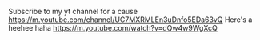 
Subscribe to my yt channel for a cause
https://m.youtube.com/channel/UC7MXRMLEn3uDnfo5EDa63vQ
Here's a heehee haha
https://m.youtube.com/watch?v=dQw4w9WgXcQ
